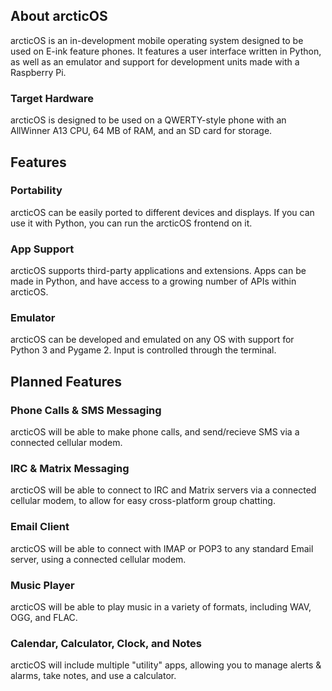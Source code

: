 ## About arcticOS
arcticOS is an in-development mobile operating system designed to be used on E-ink feature phones. It features a user interface written in Python, as well as an emulator and support for development units made with a Raspberry Pi.

### Target Hardware
arcticOS is designed to be used on a QWERTY-style phone with an AllWinner A13 CPU, 64 MB of RAM, and an SD card for storage.

## Features
### Portability
arcticOS can be easily ported to different devices and displays. If you can use it with Python, you can run the arcticOS frontend on it.

### App Support
arcticOS supports third-party applications and extensions. Apps can be made in Python, and have access to a growing number of APIs within arcticOS.

### Emulator
arcticOS can be developed and emulated on any OS with support for Python 3 and Pygame 2. Input is controlled through the terminal.

## Planned Features
### Phone Calls & SMS Messaging
arcticOS will be able to make phone calls, and send/recieve SMS via a connected cellular modem.

### IRC & Matrix Messaging
arcticOS will be able to connect to IRC and Matrix servers via a connected cellular modem, to allow for easy cross-platform group chatting.

### Email Client
arcticOS will be able to connect with IMAP or POP3 to any standard Email server, using a connected cellular modem.

### Music Player
arcticOS will be able to play music in a variety of formats, including WAV, OGG, and FLAC.

### Calendar, Calculator, Clock, and Notes
arcticOS will include multiple "utility" apps, allowing you to manage alerts & alarms, take notes, and use a calculator.
